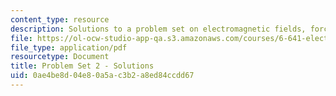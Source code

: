 ```yaml
---
content_type: resource
description: Solutions to a problem set on electromagnetic fields, forces, and motion.
file: https://ol-ocw-studio-app-qa.s3.amazonaws.com/courses/6-641-electromagnetic-fields-forces-and-motion-spring-2009/0ae4be8d04e80a5ac3b2a8ed84ccdd67_MIT6_641s09_sol_pset02.pdf
file_type: application/pdf
resourcetype: Document
title: Problem Set 2 - Solutions
uid: 0ae4be8d-04e8-0a5a-c3b2-a8ed84ccdd67
---
```

